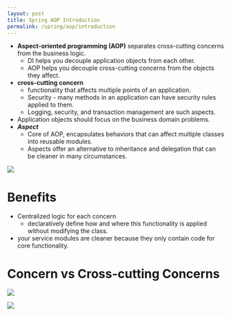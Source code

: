 ```yaml
---
layout: post
title: Spring AOP Introduction
permalink: /spring/aop/introduction
---
```


- **Aspect-oriented programming (AOP)** separates cross-cutting concerns from the business logic.
  - DI helps you decouple application objects from each other.
  - AOP helps you decouple cross-cutting concerns from the objects they affect.
- **cross-cutting concern**
  - functionality that affects multiple points of an application.
  - Security - many methods in an application can have security rules applied to them.
  -	Logging, security, and transaction management are such aspects.
-	Application objects should focus on the business domain problems.
- ***Aspect***
  - Core of AOP, encapsulates behaviors that can affect multiple classes into reusable modules.
  - Aspects offer an alternative to inheritance and delegation that can be cleaner in many circumstances.

![]({{site.cdn}}/spring/spring-aop/aop.png)

# Benefits
- Centralized logic for each concern
  - declaratively define how and where this functionality is applied without modifying the class.
-	your service modules are cleaner because they only contain code for core functionality.

# Concern vs Cross-cutting Concerns

![]({{site.cdn}}/spring/spring-aop/cross-cutting-vs-concern.png)

![]({{site.cdn}}/spring/spring-aop/aspects.png)

